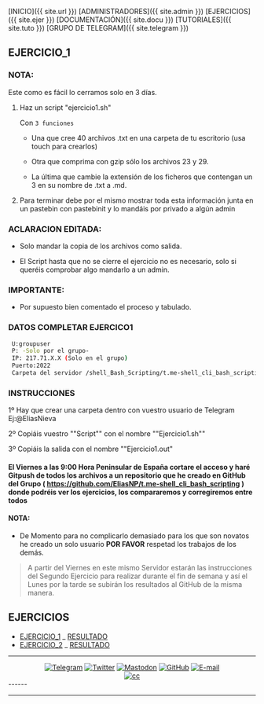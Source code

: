 [INICIO]({{ site.url }})  [ADMINISTRADORES]({{ site.admin }}) [EJERCICIOS]({{ site.ejer }}) [DOCUMENTACIÓN]({{ site.docu }}) [TUTORIALES]({{ site.tuto }}) [GRUPO DE TELEGRAM]({{ site.telegram }})

## EJERCICIO_1

### NOTA: 

Este como es fácil lo cerramos solo en 3 días.

1. Haz un script "ejercicio1.sh"

	Con `3 funciones`

	 - Una que cree 40 archivos .txt en una carpeta de tu escritorio (usa touch para crearlos)

	 - Otra que comprima con gzip sólo los archivos 23 y 29.

	 - La última que cambie la extensión de los ficheros que contengan un 3 en su nombre de .txt a .md.


2. Para terminar debe por el mismo mostrar toda esta información junta en un pastebin con pastebinit y lo mandáis por privado a algún admin 

### ACLARACION EDITADA: 

- Solo mandar la copia de los archivos como salida.

- El Script hasta que no se cierre el ejercicio no es necesario, solo si queréis comprobar algo mandarlo a un admin.

### IMPORTANTE:

 - Por supuesto bien comentado el proceso y tabulado.

### DATOS COMPLETAR EJERCICO1

````bash
 U:groupuser
 P: -Solo por el grupo-
 IP: 217.71.X.X (Solo en el grupo)
 Puerto:2022
 Carpeta del servidor /shell_Bash_Scripting/t.me-shell_cli_bash_scripting/ejercicio_1

````
### INSTRUCCIONES

1º Hay que crear una carpeta dentro con vuestro usuario de Telegram
           Ej:@EliasNieva

2º Copiáis vuestro ""Script"" con el nombre ""Ejercicio1.sh""

3º Copiáis la salida con el nombre ""Ejercicio1.out"

#### El Viernes a las 9:00 Hora Peninsular de España cortare el acceso y haré Gitpush de todos los archivos a un repositorio que he creado en GitHub del Grupo ( https://github.com/EliasNP/t.me-shell_cli_bash_scripting ) donde podréis ver los ejercicios, los compararemos y corregiremos entre todos

#### NOTA: 

 - De Momento para no complicarlo demasiado para los que son novatos he creado un solo usuario **POR FAVOR** respetad los trabajos de los demás.

> A partir del Viernes en este mismo Servidor estarán las instrucciones del Segundo Ejercicio para realizar durante el fin de semana y así el Lunes por la tarde se subirán los resultados al GitHub de la misma manera.

## EJERCICIOS

- [EJERCICIO_1](Ejercicios/1_EJERCICIO.md) \_ [RESULTADO](Ejercicios/1_RESULTADO.md)
- [EJERCICIO_2](Ejercicios/2_EJERCICIO.md) \_ [RESULTADO](Ejercicios/2_RESULTADO.md)

------
<center>
<a href="https://t.me/shell_cli_bash_scripting"><img src="{{ site.img_telegram }}" alt="Telegram"/></a>
<a href="https://twitter.com/EliasNieva"><img src="{{ site.img_twitter }}" alt="Twitter"/></a>
<a href="https://mastodon.social/@EliasNieva"><img src="{{ site.img_mastodon }}" alt="Mastodon"/></a>
<a href="https://github.com/EliasNP"><img src="{{ site.img_github }}" alt="GitHub"/></a>
<a href="mailto:eliasnievap@protonmail.com"><img src="{{ site.img_mail }}" alt="E-mail"/></a>
<Br>
<a href="mailto:eliasnievap@protonmail.com"><img src="{{ site.img_creative }}" alt="cc"/></a>
</center>
------

------